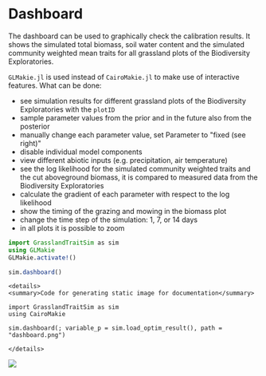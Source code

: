# Dashboard

The dashboard can be used to graphically check the calibration results. It shows the simulated total biomass, soil water content and the simulated community weighted mean traits for all grassland plots of the Biodiversity Exploratories.

`GLMakie.jl` is used instead of `CairoMakie.jl` to make use of interactive features. What can be done:

- see simulation results for different grassland plots of the Biodiversity Exploratories with the `plotID`
- sample parameter values from the prior and in the future also from the posterior
- manually change each parameter value, set Parameter to "fixed (see right)"
- disable individual model components
- view different abiotic inputs (e.g. precipitation, air temperature)
- see the log likelihood for the simulated community weighted traits and the cut aboveground biomass, it is compared to measured data from the Biodiversity Exploratories
- calculate the gradient of each parameter with respect to the log likelihood 
- show the timing of the grazing and mowing in the biomass plot
- change the time step of the simulation: 1, 7, or 14 days
- in all plots it is possible to zoom


```julia
import GrasslandTraitSim as sim
using GLMakie
GLMakie.activate!()

sim.dashboard()
```

```@raw html
<details>
<summary>Code for generating static image for documentation</summary>
```

```@example
import GrasslandTraitSim as sim
using CairoMakie

sim.dashboard(; variable_p = sim.load_optim_result(), path = "dashboard.png")
```

```@raw html
</details>
```

![](dashboard.png)